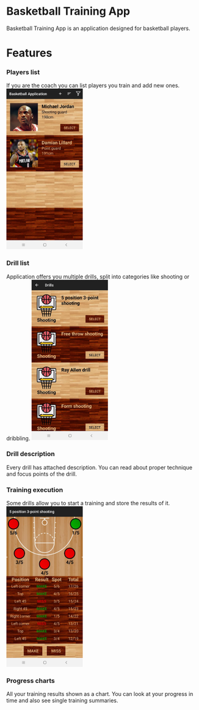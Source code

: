# Basketball Training App

Basketball Training App is an application designed for basketball players.

# Features

### Players list
If you are the coach you can list players you train and add new ones.
<img src="./player_list.png" width="200px">

### Drill list
Application offers you multiple drills, split into categories like shooting or dribbling.
<img src="./drill_list.png" width="200px">

### Drill description
Every drill has attached description. You can read about proper technique and focus points of the drill.

### Training execution
Some drills allow you to start a training and store the results of it. 
<img src="./training.png" width="200px">

### Progress charts
All your training results shown as a chart. You can look at your progress in time and also see single training summaries.